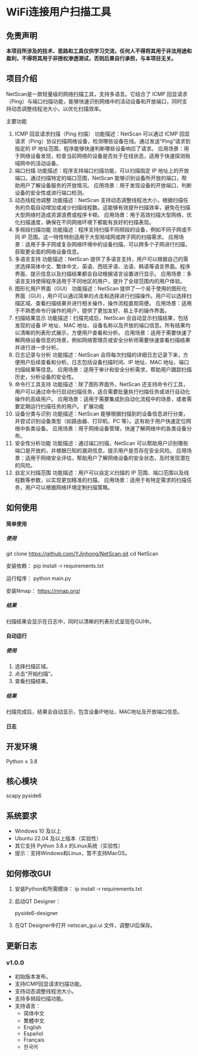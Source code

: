 # WiFi连接用户扫描工具

## 免责声明

**本项目所涉及的技术、思路和工具仅供学习交流，任何人不得将其用于非法用途和盈利，不得将其用于非授权渗透测试，否则后果自行承担，与本项目无关。**

## 项目介绍

NetScan是一款轻量级的网络扫描工具，支持多语言。它结合了 ICMP 回显请求（Ping）与端口扫描功能，能够快速识别网络中的活动设备和开放端口，同时支持动态调整线程池大小，以优化扫描效率。

主要功能
1. ICMP 回显请求扫描（Ping 扫描）
功能描述：NetScan 可以通过 ICMP 回显请求（Ping）协议扫描网络设备，检测哪些设备在线。通过发送“Ping”请求到指定的 IP 地址范围，程序能够快速判断哪些设备响应了请求。
应用场景：用于网络设备发现，检查当前网络的设备是否处于在线状态，适用于快速探测局域网中的活动设备。
2. 端口扫描
功能描述：程序支持端口扫描功能，可以扫描指定 IP 地址上的开放端口。通过扫描特定的端口范围，NetScan 能够识别设备所开放的端口，帮助用户了解设备服务的开放情况。
应用场景：用于发现设备的开放端口，判断设备的安全性或进行端口检测。
3. 动态线程池调整
功能描述：NetScan 支持动态调整线程池大小，根据扫描任务的负载自动增加或减少扫描线程数。这能够有效提升扫描效率，避免在扫描大型网络时造成资源浪费或程序卡顿。
应用场景：用于高效扫描大型网络，优化扫描速度，确保在不同网络环境下都能有良好的扫描表现。
4. 多频段扫描功能
功能描述：程序支持扫描不同频段的设备，例如不同子网或不同 IP 范围。这一特性特别适用于大型局域网或跨子网的扫描需求。
应用场景：适用于多子网或复杂网络环境中的设备扫描，可以跨多个子网进行扫描，获取更全面的网络设备信息。
5. 多语言支持
功能描述：NetScan 提供了多语言支持，用户可以根据自己的需求选择简体中文、繁体中文、英语、西班牙语、法语、韩语等语言界面。程序界面、提示信息以及扫描结果都会自动根据语言设置进行显示。
应用场景：多语言支持使得程序适用于不同地区的用户，提升了全球范围内的用户体验。
6. 图形化用户界面（GUI）
功能描述：NetScan 提供了一个易于使用的图形化界面（GUI），用户可以通过简单的点击和选择进行扫描操作。用户可以选择扫描区域、查看扫描结果并进行相关操作，操作流程直观简便。
应用场景：适用于不熟悉命令行操作的用户，提供了更加友好、易上手的操作界面。
7. 扫描结果显示
功能描述：扫描完成后，NetScan 会自动显示扫描结果，包括发现的设备 IP 地址、MAC 地址、设备名称以及开放的端口信息。所有结果均以清晰的列表形式展示，方便用户查看和分析。
应用场景：适用于需要快速了解网络设备信息的场景，例如网络管理员或安全分析师需要快速查看扫描结果并进行进一步分析。
8. 日志记录与分析
功能描述：NetScan 会将每次扫描的详细日志记录下来，方便用户后续查看和分析。日志包括设备扫描时间、IP 地址、MAC 地址、端口扫描结果等信息。
应用场景：适用于审计和安全分析需求，帮助用户跟踪扫描历史，分析设备的安全性。
9. 命令行工具支持
功能描述：除了图形界面外，NetScan 还支持命令行工具，用户可以通过命令行启动扫描任务，适合需要批量执行扫描任务或进行自动化操作的高级用户。
应用场景：适用于需要集成到自动化流程中的场景，或者需要定期运行扫描任务的用户。
扩展功能
10. 设备分类与识别
功能描述：NetScan 能够根据扫描到的设备信息进行分类，并尝试识别设备类型（如路由器、打印机、PC 等）。这有助于用户快速定位网络中各类设备。
应用场景：用于网络设备管理，快速了解网络中的各类设备分布。
11. 安全性分析功能
功能描述：通过端口扫描，NetScan 可以帮助用户识别哪些端口是开放的，并根据已知的漏洞信息，提示用户是否存在安全风险。
应用场景：适用于网络安全评估，帮助用户了解网络设备的安全状态，及时发现潜在的风险。
12. 自定义扫描范围
功能描述：用户可以自定义扫描的 IP 范围、端口范围以及线程数等参数，以实现更加精准的扫描。
应用场景：适用于有特定需求的扫描任务，用户可以根据网络环境定制扫描策略。

## 如何使用

#### 简单使用

##### 使用

git clone https://github.com/YJinhong/NetScan.git
cd NetScan

安装依赖：
pip install -r requirements.txt

运行程序：
python main.py

安装Nmap：
https://nmap.org/

##### 结果

扫描结果会显示在日志中，同时以清晰的列表形式呈现在GUI中。

#### 自动运行

##### 使用

1. 选择扫描区域。
2. 点击“开始扫描”。
3. 查看扫描结果。

##### 结果

扫描完成后，结果会自动显示，包含设备IP地址、MAC地址及开放端口信息。

#### 日志

## 开发环境

Python ≥ 3.8

## 核心模块

scapy
pyside6

## 系统要求

- Windows 10 及以上
- Ubuntu 22.04 及以上版本（实验性）
- 其它支持 Python 3.8.x 的Linux系统（实验性）
- 提示：支持Windows和Linux，暂不支持MacOS。

## 如何修改GUI

1. 安装Python和所需模块：
   ip install -r requirements.txt

2. 启动QT Designer：

   pyside6-designer

3. 在QT Designer中打开 netscan_gui.ui 文件，调整UI后保存。

## 更新日志

### v1.0.0

- 初始版本发布。
- 支持ICMP回显请求扫描功能。
- 支持动态调整线程池大小。
- 支持多频段扫描功能。
- 支持语言：
  - 简体中文
  - 繁體中文
  - English
  - Español
  - Français
  - 한국어
